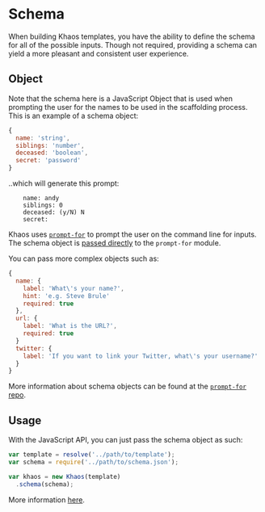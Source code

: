 
# Schema

When building Khaos templates, you have the ability to define the schema for all of the possible inputs. Though not required, providing a schema can yield a more pleasant and consistent user experience.

## Object

Note that the schema here is a JavaScript Object that is used when prompting the user for the names to be used in the scaffolding process. This is an example of a schema object:

```javascript
{
  name: 'string',
  siblings: 'number',
  deceased: 'boolean',
  secret: 'password'
}
```

..which will generate this prompt:

```
    name: andy
    siblings: 0
    deceased: (y/N) N
    secret:
```

Khaos uses [`prompt-for`](https://github.com/segmentio/prompt-for) to prompt the user on the command line for inputs. The schema object is [passed directly](https://github.com/segmentio/khaos/blob/682ee9a29bc0fa0d73aa51a821de94e13e5c70bc/lib/index.js#L215) to the  `prompt-for` module.

You can pass more complex objects such as:

```javascript
{
  name: {
    label: 'What\'s your name?',
    hint: 'e.g. Steve Brule'
    required: true
  },
  url: {
    label: 'What is the URL?',
    required: true
  }
  twitter: {
    label: 'If you want to link your Twitter, what\'s your username?'
  }
}
```

More information about schema objects can be found at the [`prompt-for` repo](https://github.com/segmentio/prompt-for).

## Usage

With the JavaScript API, you can just pass the schema object as such:

```javascript
var template = resolve('../path/to/template');
var schema = require('../path/to/schema.json');

var khaos = new Khaos(template)
  .schema(schema);
```

More information [here](/docs/api.md#schemaschema).
